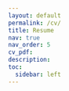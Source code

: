 ```yaml
---
layout: default
permalink: /cv/
title: Resume
nav: true
nav_order: 5
cv_pdf: 
description: 
toc:
  sidebar: left
---
```

<script>
    window.location.replace("/assets/pdf/Sai_Resume.pdf");
</script>